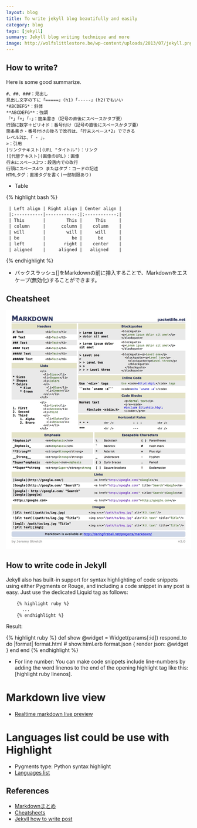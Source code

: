 ```yaml
---
layout: blog
title: To write jekyll blog beautifully and easily
category: blog
tags: [jekyll]
summary: Jekyll blog writing technique and more
image: http://wolfslittlestore.be/wp-content/uploads/2013/07/jekyll.png
---
```


## How to write?

Here is some good summarize.

    #、##、###：見出し
    見出し文字の下に「=====」(h1)「-----」(h2)でもいい
    *ABCDEFG*：斜体
    **ABCDEFG**：強調
    「*」「+」「-」：箇条書き（記号の直後にスペースかタブ要）
    行頭に数字＋ピリオド：番号付け（記号の直後にスペースかタブ要）
    箇条書き・番号付けの後ろで改行は、「行末スペース*2」でできる
    レベル2は、「 - 」。
    >：引用
    [リンクテキスト](URL "タイトル")：リンク
    ![代替テキスト](画像のURL)：画像
    行末にスペース2つ：段落内での改行
    行頭にスペース4つ またはタブ：コードの記述
    HTMLタグ：直接タグを書く(一部制限あり)

* Table

{% highlight bash %}

     | Left align | Right align | Center align |
     |:-----------|------------:|:------------:|
     | This       |        This |     This     |
     | column     |      column |    column    |
     | will       |        will |     will     |
     | be         |          be |      be      |
     | left       |       right |    center    |
     | aligned    |     aligned |   aligned    |
{% endhighlight %}

* バックスラッシュ[\]をMarkdownの前に挿入することで、Markdownをエスケープ(無効化)することができます。

## Cheatsheet

![Cheat-sheet](/images/blog/markdown_cheatsheet.jpg)

## How to write code in Jekyll

Jekyll also has built-in support for syntax highlighting of code snippets using either Pygments or Rouge, and including a code snippet in any post is easy. Just use the dedicated Liquid tag as follows:

        {% highlight ruby %}
          ...
        {% endhighlight %}


Result:

{% highlight ruby %}
def show
  @widget = Widget(params[:id])
  respond_to do |format|
    format.html # show.html.erb
    format.json { render json: @widget }
  end
end
{% endhighlight %}

* For line number:
You can make code snippets include line-numbers by adding the word linenos to the end of the opening highlight tag like this:  [highlight ruby linenos].

# Markdown live view

* [Realtime markdown live preview](http://markdownlivepreview.com/)

# Languages list could be use with Highlight

* Pygments type: Python syntax highlight
* [Languages list](http://pygments.org/languages/)

## References

* [Markdownまとめ](http://www.catch.jp/wiki/index.php?markdown)
* [Cheatsheets](http://packetlife.net/library/cheat-sheets/)
* [Jekyll how to write post](http://jekyllrb.com/docs/posts/)
